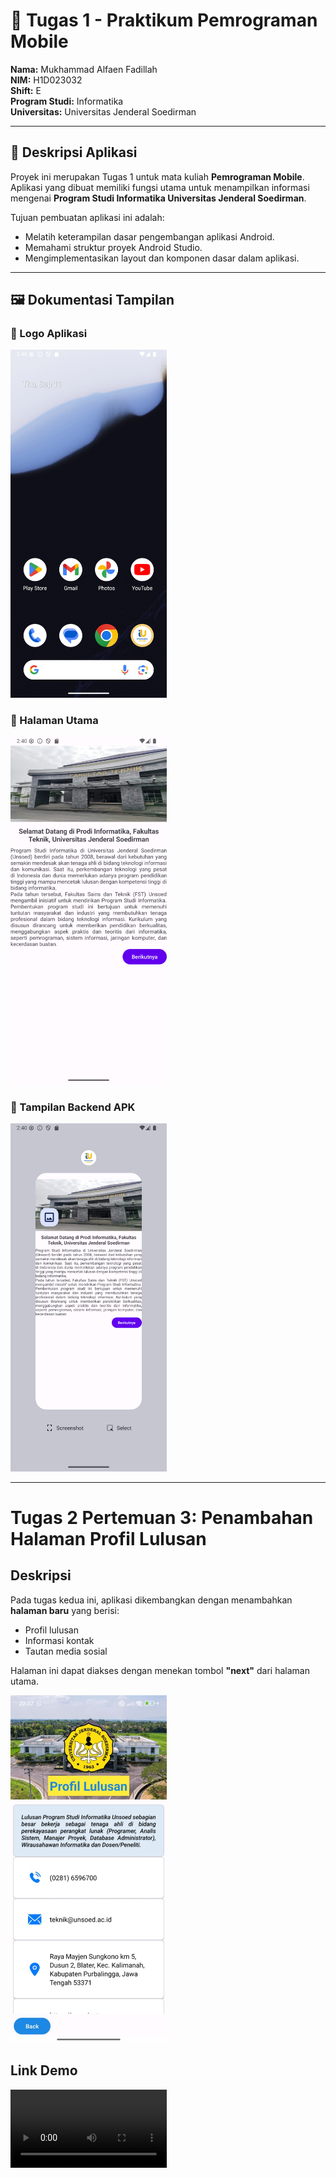 # 📱 Tugas 1 - Praktikum Pemrograman Mobile  

**Nama:** Mukhammad Alfaen Fadillah  
**NIM:** H1D023032  
**Shift:** E  
**Program Studi:** Informatika  
**Universitas:** Universitas Jenderal Soedirman  

---

## 📖 Deskripsi Aplikasi  
Proyek ini merupakan Tugas 1 untuk mata kuliah **Pemrograman Mobile**.  
Aplikasi yang dibuat memiliki fungsi utama untuk menampilkan informasi mengenai **Program Studi Informatika Universitas Jenderal Soedirman**.  

Tujuan pembuatan aplikasi ini adalah:  
- Melatih keterampilan dasar pengembangan aplikasi Android.  
- Memahami struktur proyek Android Studio.  
- Mengimplementasikan layout dan komponen dasar dalam aplikasi.  

---

## 🖼️ Dokumentasi Tampilan  

### 🔹 Logo Aplikasi  
<img src="https://github.com/alpaenf/H1D023032_MUKHAMMAD-ALFAEN-FADILLAH_TUGAS-1-PERTEMUAN-2-PRAKTIKUM-PEMROGRAMAN-MOBILE/blob/main/H1D023032_MUKHAMMAD-ALFAEN-FADILLAH_TUGAS-1-PERTEMUAN-2-PRAKTIKUM-PEMROGRAMAN-MOBILE-main/app/src/main/res/drawable/App%20Logo.png" width="250">  

### 🔹 Halaman Utama  
<img src="https://github.com/alpaenf/H1D023032_MUKHAMMAD-ALFAEN-FADILLAH_TUGAS-1-PERTEMUAN-2-PRAKTIKUM-PEMROGRAMAN-MOBILE/blob/main/H1D023032_MUKHAMMAD-ALFAEN-FADILLAH_TUGAS-1-PERTEMUAN-2-PRAKTIKUM-PEMROGRAMAN-MOBILE-main/app/src/main/res/drawable/Halaman%20Utama%20App.png" width="250">  

### 🔹 Tampilan Backend APK  
<img src="https://github.com/alpaenf/H1D023032_MUKHAMMAD-ALFAEN-FADILLAH_TUGAS-1-PERTEMUAN-2-PRAKTIKUM-PEMROGRAMAN-MOBILE/blob/main/H1D023032_MUKHAMMAD-ALFAEN-FADILLAH_TUGAS-1-PERTEMUAN-2-PRAKTIKUM-PEMROGRAMAN-MOBILE-main/app/src/main/res/drawable/Backapk%20App.png" width="250">  

---

# Tugas 2 Pertemuan 3: Penambahan Halaman Profil Lulusan

## Deskripsi
Pada tugas kedua ini, aplikasi dikembangkan dengan menambahkan **halaman baru** yang berisi:
- Profil lulusan
- Informasi kontak
- Tautan media sosial

Halaman ini dapat diakses dengan menekan tombol **"next"** dari halaman utama.

<img src= "https://github.com/alpaenf/If-Unsoed-Mobile/blob/main/app/src/main/res/drawable/Gambar%20WhatsApp%202025-09-22%20pukul%2022.37.31_76adcdc7.jpg" width="250">

## Link Demo

<video src= "https://github.com/alpaenf/If-Unsoed-Mobile/blob/main/app/src/main/res/drawable/Video%20WhatsApp%202025-09-22%20pukul%2022.46.23_e73ce9ca.mp4" width="250">

